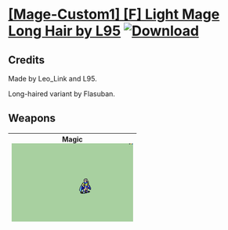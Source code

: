 # [\[Mage-Custom1\] \[F\] Light Mage Long Hair by L95](./) [![Download](https://img.shields.io/badge/Download-Click%20Here!-red)](https://minhaskamal.github.io/DownGit/#/home?url=https://github.com/Klokinator/FE-Repo/tree/main/Battle%20Animations%2FMagi%20-%20Nature-Type%2F%5BMage-Custom1%5D%20%5BF%5D%20Light%20Mage%20Long%20Hair%20by%20L95)
## Credits

Made by Leo_Link and L95.

Long-haired variant by Flasuban.

## Weapons

| <b>Magic</b><br/><img alt="Magic animation" src="./6.%20Magic/Magic.gif"/> |
| :---: |
